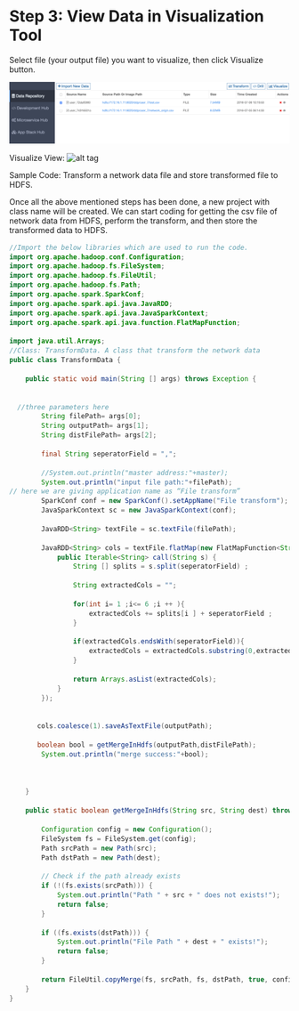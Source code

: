 # Step 3: View Data in Visualization Tool

Select file (your output file) you want to visualize, then click Visualize button.

![alt tag](https://github.com/prakdutt/data-dev-learning-labs/blob/master/labs/net-data-ingest-trans/assets/images/visualize0.png?raw=true)

Visualize View:
![alt tag](https://github.com/prakdutt/data-dev-learning-labs/blob/master/labs/net-data-ingest-trans/assets/images/visualize2.png?raw=true)


Sample Code: Transform a network data file and store transformed file to HDFS.

Once all the above mentioned steps has been done, a new project with class name will be created. We can start coding for getting the csv file of network data from HDFS, perform the transform, and then store the transformed data to HDFS.
```java
//Import the below libraries which are used to run the code.
import org.apache.hadoop.conf.Configuration;
import org.apache.hadoop.fs.FileSystem;
import org.apache.hadoop.fs.FileUtil;
import org.apache.hadoop.fs.Path;
import org.apache.spark.SparkConf;
import org.apache.spark.api.java.JavaRDD;
import org.apache.spark.api.java.JavaSparkContext;
import org.apache.spark.api.java.function.FlatMapFunction;

import java.util.Arrays;
//Class: TransformData. A class that transform the network data
public class TransformData {

    public static void main(String [] args) throws Exception {


  //three parameters here
        String filePath= args[0];
        String outputPath= args[1];
        String distFilePath= args[2];

        final String seperatorField = ",";

        //System.out.println("master address:"+master);
        System.out.println("input file path:"+filePath);
// here we are giving application name as “File transform”
        SparkConf conf = new SparkConf().setAppName("File transform");
        JavaSparkContext sc = new JavaSparkContext(conf);

        JavaRDD<String> textFile = sc.textFile(filePath);

        JavaRDD<String> cols = textFile.flatMap(new FlatMapFunction<String, String>() {
            public Iterable<String> call(String s) {
                String [] splits = s.split(seperatorField) ;

                String extractedCols = "";

                for(int i= 1 ;i<= 6 ;i ++ ){
                    extractedCols += splits[i ] + seperatorField ;
                }

                if(extractedCols.endsWith(seperatorField)){
                    extractedCols = extractedCols.substring(0,extractedCols.length() - 1)  ;
                }

                return Arrays.asList(extractedCols);
            }
        });


       cols.coalesce(1).saveAsTextFile(outputPath);

       boolean bool = getMergeInHdfs(outputPath,distFilePath);
        System.out.println("merge success:"+bool);



    }

    public static boolean getMergeInHdfs(String src, String dest) throws IllegalArgumentException, Exception {

        Configuration config = new Configuration();
        FileSystem fs = FileSystem.get(config);
        Path srcPath = new Path(src);
        Path dstPath = new Path(dest);

        // Check if the path already exists
        if (!(fs.exists(srcPath))) {
            System.out.println("Path " + src + " does not exists!");
            return false;
        }

        if ((fs.exists(dstPath))) {
            System.out.println("File Path " + dest + " exists!");
            return false;
        }

        return FileUtil.copyMerge(fs, srcPath, fs, dstPath, true, config, null);
    }
}
```

